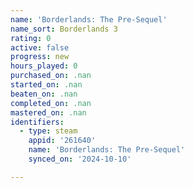 ```yaml
---
name: 'Borderlands: The Pre-Sequel'
name_sort: Borderlands 3
rating: 0
active: false
progress: new
hours_played: 0
purchased_on: .nan
started_on: .nan
beaten_on: .nan
completed_on: .nan
mastered_on: .nan
identifiers:
  - type: steam
    appid: '261640'
    name: 'Borderlands: The Pre-Sequel'
    synced_on: '2024-10-10'

---
```

